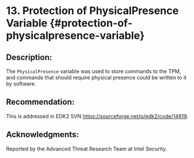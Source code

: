 # 13. Protection of PhysicalPresence Variable {#protection-of-physicalpresence-variable}


## Description:


The ```PhysicalPresence``` variable was used to store commands to the TPM, and commands that should require physical presence could be written to it by software.

## Recommendation:


This is addressed in EDK2 SVN https://sourceforge.net/p/edk2/code/14619.


## Acknowledgments:


Reported by the Advanced Threat Research Team at Intel Security.
